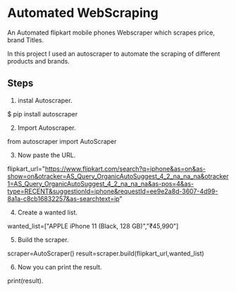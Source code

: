 # Automated WebScraping
An Automated flipkart mobile phones Webscraper which scrapes price, brand Titles.

In this project I used an autoscraper to automate the scraping of different products and brands.


## Steps
1. instal Autoscraper.

$ pip install autoscraper


2. Import Autoscraper.

from autoscraper import AutoScraper


3. Now paste the URL.

flipkart_url="https://www.flipkart.com/search?q=iphone&as=on&as-show=on&otracker=AS_Query_OrganicAutoSuggest_4_2_na_na_na&otracker1=AS_Query_OrganicAutoSuggest_4_2_na_na_na&as-pos=4&as-type=RECENT&suggestionId=iphone&requestId=ee9e2a8d-3607-4d99-8a1a-c8cb16832257&as-searchtext=ip"


4. Create a wanted list.

wanted_list=["APPLE iPhone 11 (Black, 128 GB)","₹45,990"]


5. Build the scraper.

scraper=AutoScraper()
result=scraper.build(flipkart_url,wanted_list)


6. Now you can print the result.

print(result).
